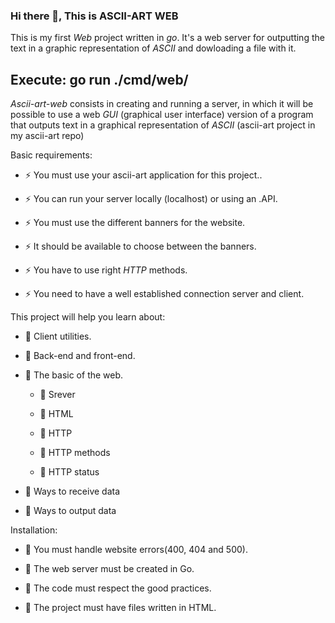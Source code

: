 ### Hi there 👋, This is  ASCII-ART WEB

This is my first _Web_ project written in _go_. It's a web server for outputting the text in a graphic representation of _ASCII_ and dowloading a file with it.

## Execute: go run ./cmd/web/

_Ascii-art-web_ consists in creating and running a server, in which it will be possible to use a web _GUI_ (graphical user interface) version of a program that outputs text in a graphical representation of _ASCII_ (ascii-art project in my ascii-art repo)

Basic requirements:

- ⚡ You must use your ascii-art application for this project..

- ⚡ You can run your server locally (localhost) or using an .API. 

- ⚡ You must use the different banners for the website.

- ⚡ It should be available to choose between the banners.

- ⚡ You have to use right _HTTP_ methods.

- ⚡ You need to have a well established connection server and client.

This project will help you learn about: 

- 🌱 Client utilities.

- 🌱 Back-end and front-end.

- 🌱 The basic of the web.

    - 💬 Srever

    - 💬 HTML

    - 💬 HTTP 

    - 💬 HTTP methods

    - 💬 HTTP status

- 🌱 Ways to receive data

- 🌱 Ways to output data

Installation:

- 🌱 You must handle website errors(400, 404 and 500).

- 🌱 The web server must be created in Go.

- 🌱 The code must respect the good practices.

- 🌱 The project must have files written in HTML.